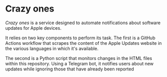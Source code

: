 # Crazy ones

_Crazy ones_ is a service designed to automate notifications about software updates for Apple devices.

It relies on two key components to perform its task. The first is a GitHub Actions workflow that scrapes the content of the Apple Updates website in the various languages in which it's available.

The second is a Python script that monitors changes in the HTML files within this repository. Using a Telegram bot, it notifies users about new updates while ignoring those that have already been reported
